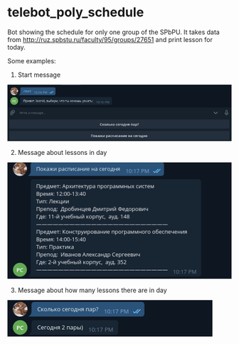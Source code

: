 # telebot_poly_schedule

Bot showing the schedule for only one group of the SPbPU. It takes data from http://ruz.spbstu.ru/faculty/95/groups/27651 and print lesson for today.

Some examples:
1) Start message

![Start message](https://github.com/LeonidVolohov/telebot_poly_schedule/blob/master/screenshot/start_message.png)

2) Message about lessons in day

![Lessons](https://github.com/LeonidVolohov/telebot_poly_schedule/blob/master/screenshot/lessons.png)

3) Message about how many lessons there are in day

![Count lessons](https://github.com/LeonidVolohov/telebot_poly_schedule/blob/master/screenshot/count_lessons.png)
